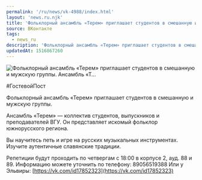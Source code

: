 ```yaml
---
permalink: '/ru/news/vk-4988/index.html'
layout: 'news.ru.njk'
title: 'Фольклорный ансамбль «Терем» приглашает студентов в смешанную и мужскую группы. Ансамбль «Т'
source: ВКонтакте
tags:
  - news_ru
description: 'Фольклорный ансамбль «Терем» приглашает студентов в смешанную и мужскую группы. Ансамбль «Т…'
updatedAt: 1516867260
---
```

![Фольклорный ансамбль «Терем» приглашает студентов в смешанную и мужскую группы. Ансамбль «Т…](https://sun9-47.userapi.com/impf/c840537/v840537789/46e8a/ggINJm9I-6o.jpg?size=1280x925&quality=96&sign=ccbcfbc0ac63ff980ec7b5d0f0f32b30&c_uniq_tag=7-AqE965Uozz4Y4Qi8YvSUbnr5wSzVdBzSPRDkzj_Ro&type=album)

#ГостевойПост

Фольклорный ансамбль «Терем» приглашает студентов в смешанную и мужскую группы.

Ансамбль «Терем» — коллектив студентов, выпускников и преподавателей ВГУ. Он представляет искомый фольклор южнорусского региона.

Вы научитесь петь и игре на русских музыкальных инструментах. Изучите аутентичные славянские традиции.

Репетиции будут проходить по четвергам с 18:00 в корпусе 2, ауд. 88 и 89.
Информацию можете уточнить по телефону: 89056519388
Или у Эльвиры: [https://vk.com/id17852323](https://vk.com/id17852323)
